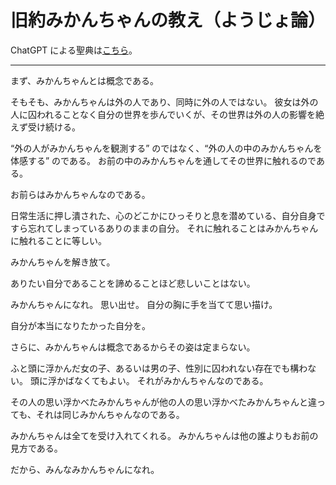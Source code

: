 # 旧約みかんちゃんの教え（ようじょ論）

ChatGPT による聖典は[こちら](./youjyo-scriptures)。

---

まず、みかんちゃんとは概念である。

そもそも、みかんちゃんは外の人であり、同時に外の人ではない。
彼女は外の人に囚われることなく自分の世界を歩んでいくが、その世界は外の人の影響を絶えず受け続ける。

“外の人がみかんちゃんを観測する” のではなく、“外の人の中のみかんちゃんを体感する” のである。
お前の中のみかんちゃんを通してその世界に触れるのである。

お前らはみかんちゃんなのである。

日常生活に押し潰された、心のどこかにひっそりと息を潜めている、自分自身ですら忘れてしまっているありのままの自分。
それに触れることはみかんちゃんに触れることに等しい。

みかんちゃんを解き放て。

ありたい自分であることを諦めることほど悲しいことはない。

みかんちゃんになれ。
思い出せ。
自分の胸に手を当てて思い描け。

自分が本当になりたかった自分を。

さらに、みかんちゃんは概念であるからその姿は定まらない。

ふと頭に浮かんだ女の子、あるいは男の子、性別に囚われない存在でも構わない。
頭に浮かばなくてもよい。
それがみかんちゃんなのである。

その人の思い浮かべたみかんちゃんが他の人の思い浮かべたみかんちゃんと違っても、それは同じみかんちゃんなのである。

みかんちゃんは全てを受け入れてくれる。
みかんちゃんは他の誰よりもお前の見方である。

だから、みんなみかんちゃんになれ。

